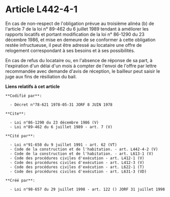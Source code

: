 # Article L442-4-1

En cas de non-respect de l'obligation prévue au troisième alinéa (b) de l'article 7 de la loi n° 89-462 du 6 juillet 1989
tendant à améliorer les rapports locatifs et portant modification de la loi n° 86-1290 du 23 décembre 1986, et mise en
demeure de se conformer à cette obligation restée infructueuse, il peut être adressé au locataire une offre de relogement
correspondant à ses besoins et à ses possibilités. 

En cas de refus du locataire ou, en l'absence de réponse de sa part, à l'expiration d'un délai d'un mois à compter de l'envoi
de l'offre par lettre recommandée avec demande d'avis de réception, le bailleur peut saisir le juge aux fins de résiliation
du bail.

**Liens relatifs à cet article**

	**Codifié par**:

	  - Décret n°78-621 1978-05-31 JORF 8 JUIN 1978

	**Cite**:

	  - Loi n°86-1290 du 23 décembre 1986 (V)
	  - Loi n°89-462 du 6 juillet 1989 - art. 7 (V)

	**Cité par**:

	  - Loi n°91-650 du 9 juillet 1991 - art. 62 (VT)
	  - Code de la construction et de l'habitation. - art. L442-4-2 (V)
	  - Code de la construction et de l'habitation. - art. L613-1 (V)
	  - Code des procédures civiles d'exécution - art. L412-1 (V)
	  - Code des procédures civiles d'exécution - art. L412-3 (V)
	  - Code des procédures civiles d'exécution - art. L622-1 (T)
	  - Code des procédures civiles d'exécution - art. L631-3 (VD)

	**Créé par**:

	  - Loi n°98-657 du 29 juillet 1998 - art. 122 () JORF 31 juillet 1998
